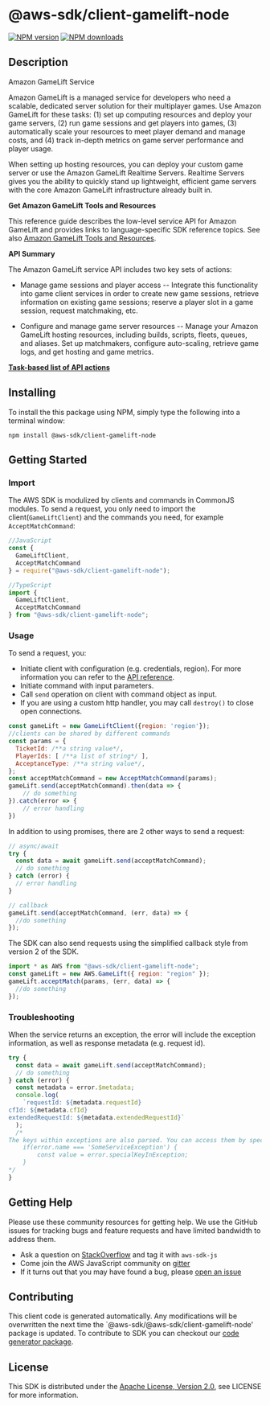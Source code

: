 # @aws-sdk/client-gamelift-node

[![NPM version](https://img.shields.io/npm/v/@aws-sdk/client-gamelift-node/preview.svg)](https://www.npmjs.com/package/@aws-sdk/client-gamelift-node)
[![NPM downloads](https://img.shields.io/npm/dm/@aws-sdk/client-gamelift-node.svg)](https://www.npmjs.com/package/@aws-sdk/client-gamelift-node)

## Description

<fullname>Amazon GameLift Service</fullname> <p> Amazon GameLift is a managed service for developers who need a scalable, dedicated server solution for their multiplayer games. Use Amazon GameLift for these tasks: (1) set up computing resources and deploy your game servers, (2) run game sessions and get players into games, (3) automatically scale your resources to meet player demand and manage costs, and (4) track in-depth metrics on game server performance and player usage.</p> <p>When setting up hosting resources, you can deploy your custom game server or use the Amazon GameLift Realtime Servers. Realtime Servers gives you the ability to quickly stand up lightweight, efficient game servers with the core Amazon GameLift infrastructure already built in.</p> <p> <b>Get Amazon GameLift Tools and Resources</b> </p> <p>This reference guide describes the low-level service API for Amazon GameLift and provides links to language-specific SDK reference topics. See also <a href="https://docs.aws.amazon.com/gamelift/latest/developerguide/gamelift-components.html"> Amazon GameLift Tools and Resources</a>.</p> <p> <b>API Summary</b> </p> <p>The Amazon GameLift service API includes two key sets of actions:</p> <ul> <li> <p>Manage game sessions and player access -- Integrate this functionality into game client services in order to create new game sessions, retrieve information on existing game sessions; reserve a player slot in a game session, request matchmaking, etc.</p> </li> <li> <p>Configure and manage game server resources -- Manage your Amazon GameLift hosting resources, including builds, scripts, fleets, queues, and aliases. Set up matchmakers, configure auto-scaling, retrieve game logs, and get hosting and game metrics.</p> </li> </ul> <p> <b> <a href="https://docs.aws.amazon.com/gamelift/latest/developerguide/reference-awssdk.html"> Task-based list of API actions</a> </b> </p>

## Installing

To install the this package using NPM, simply type the following into a terminal window:

```
npm install @aws-sdk/client-gamelift-node
```

## Getting Started

### Import

The AWS SDK is modulized by clients and commands in CommonJS modules. To send a request, you only need to import the client(`GameLiftClient`) and the commands you need, for example `AcceptMatchCommand`:

```javascript
//JavaScript
const {
  GameLiftClient,
  AcceptMatchCommand
} = require("@aws-sdk/client-gamelift-node");
```

```javascript
//TypeScript
import {
  GameLiftClient,
  AcceptMatchCommand
} from "@aws-sdk/client-gamelift-node";
```

### Usage

To send a request, you:

- Initiate client with configuration (e.g. credentials, region). For more information you can refer to the [API reference][].
- Initiate command with input parameters.
- Call `send` operation on client with command object as input.
- If you are using a custom http handler, you may call `destroy()` to close open connections.

```javascript
const gameLift = new GameLiftClient({region: 'region'});
//clients can be shared by different commands
const params = {
  TicketId: /**a string value*/,
  PlayerIds: [ /**a list of string*/ ],
  AcceptanceType: /**a string value*/,
};
const acceptMatchCommand = new AcceptMatchCommand(params);
gameLift.send(acceptMatchCommand).then(data => {
    // do something
}).catch(error => {
    // error handling
})
```

In addition to using promises, there are 2 other ways to send a request:

```javascript
// async/await
try {
  const data = await gameLift.send(acceptMatchCommand);
  // do something
} catch (error) {
  // error handling
}
```

```javascript
// callback
gameLift.send(acceptMatchCommand, (err, data) => {
  //do something
});
```

The SDK can also send requests using the simplified callback style from version 2 of the SDK.

```javascript
import * as AWS from "@aws-sdk/client-gamelift-node";
const gameLift = new AWS.GameLift({ region: "region" });
gameLift.acceptMatch(params, (err, data) => {
  //do something
});
```

### Troubleshooting

When the service returns an exception, the error will include the exception information, as well as response metadata (e.g. request id).

```javascript
try {
  const data = await gameLift.send(acceptMatchCommand);
  // do something
} catch (error) {
  const metadata = error.$metadata;
  console.log(
    `requestId: ${metadata.requestId}
cfId: ${metadata.cfId}
extendedRequestId: ${metadata.extendedRequestId}`
  );
  /*
The keys within exceptions are also parsed. You can access them by specifying exception names:
    if(error.name === 'SomeServiceException') {
        const value = error.specialKeyInException;
    }
*/
}
```

## Getting Help

Please use these community resources for getting help. We use the GitHub issues for tracking bugs and feature requests and have limited bandwidth to address them.

- Ask a question on [StackOverflow](https://stackoverflow.com/questions/tagged/aws-sdk-js) and tag it with `aws-sdk-js`
- Come join the AWS JavaScript community on [gitter](https://gitter.im/aws/aws-sdk-js-v3)
- If it turns out that you may have found a bug, please [open an issue](https://github.com/aws/aws-sdk-js-v3/issues)

## Contributing

This client code is generated automatically. Any modifications will be overwritten the next time the `@aws-sdk/@aws-sdk/client-gamelift-node' package is updated. To contribute to SDK you can checkout our [code generator package][].

## License

This SDK is distributed under the
[Apache License, Version 2.0](http://www.apache.org/licenses/LICENSE-2.0),
see LICENSE for more information.

[code generator package]: https://github.com/aws/aws-sdk-js-v3/tree/master/packages/service-types-generator
[api reference]: https://docs.aws.amazon.com/AWSJavaScriptSDK/latest/
